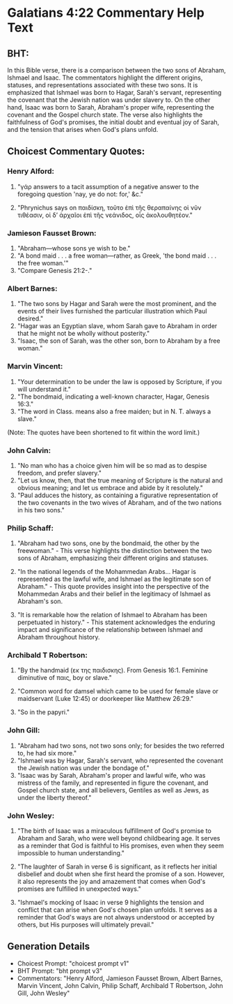 # Galatians 4:22 Commentary Help Text

## BHT:
In this Bible verse, there is a comparison between the two sons of Abraham, Ishmael and Isaac. The commentators highlight the different origins, statuses, and representations associated with these two sons. It is emphasized that Ishmael was born to Hagar, Sarah's servant, representing the covenant that the Jewish nation was under slavery to. On the other hand, Isaac was born to Sarah, Abraham's proper wife, representing the covenant and the Gospel church state. The verse also highlights the faithfulness of God's promises, the initial doubt and eventual joy of Sarah, and the tension that arises when God's plans unfold.

## Choicest Commentary Quotes:
### Henry Alford:
1. "γάρ answers to a tacit assumption of a negative answer to the foregoing question 'nay, ye do not: for,' &c." 

2. "Phrynichus says on παιδίσκη, τοῦτο ἐπὶ τῆς θεραπαίνης οἱ νῦν τιθέασιν, οἱ δʼ ἀρχαῖοι ἐπὶ τῆς νεάνιδος, οἷς ἀκολουθητέον."

### Jamieson Fausset Brown:
1. "Abraham—whose sons ye wish to be." 
2. "A bond maid . . . a free woman—rather, as Greek, 'the bond maid . . . the free woman.'"
3. "Compare Genesis 21:2-."

### Albert Barnes:
1. "The two sons by Hagar and Sarah were the most prominent, and the events of their lives furnished the particular illustration which Paul desired."
2. "Hagar was an Egyptian slave, whom Sarah gave to Abraham in order that he might not be wholly without posterity."
3. "Isaac, the son of Sarah, was the other son, born to Abraham by a free woman."

### Marvin Vincent:
1. "Your determination to be under the law is opposed by Scripture, if you will understand it." 
2. "The bondmaid, indicating a well-known character, Hagar, Genesis 16:3."
3. "The word in Class. means also a free maiden; but in N. T. always a slave."

(Note: The quotes have been shortened to fit within the word limit.)

### John Calvin:
1. "No man who has a choice given him will be so mad as to despise freedom, and prefer slavery."
2. "Let us know, then, that the true meaning of Scripture is the natural and obvious meaning; and let us embrace and abide by it resolutely."
3. "Paul adduces the history, as containing a figurative representation of the two covenants in the two wives of Abraham, and of the two nations in his two sons."

### Philip Schaff:
1. "Abraham had two sons, one by the bondmaid, the other by the freewoman." - This verse highlights the distinction between the two sons of Abraham, emphasizing their different origins and statuses.

2. "In the national legends of the Mohammedan Arabs... Hagar is represented as the lawful wife, and Ishmael as the legitimate son of Abraham." - This quote provides insight into the perspective of the Mohammedan Arabs and their belief in the legitimacy of Ishmael as Abraham's son.

3. "It is remarkable how the relation of Ishmael to Abraham has been perpetuated in history." - This statement acknowledges the enduring impact and significance of the relationship between Ishmael and Abraham throughout history.

### Archibald T Robertson:
1. "By the handmaid (εκ της παιδισκης). From Genesis 16:1. Feminine diminutive of παις, boy or slave." 

2. "Common word for damsel which came to be used for female slave or maidservant (Luke 12:45) or doorkeeper like Matthew 26:29." 

3. "So in the papyri."

### John Gill:
1. "Abraham had two sons, not two sons only; for besides the two referred to, he had six more." 
2. "Ishmael was by Hagar, Sarah's servant, who represented the covenant the Jewish nation was under the bondage of." 
3. "Isaac was by Sarah, Abraham's proper and lawful wife, who was mistress of the family, and represented in figure the covenant, and Gospel church state, and all believers, Gentiles as well as Jews, as under the liberty thereof."

### John Wesley:
1. "The birth of Isaac was a miraculous fulfillment of God's promise to Abraham and Sarah, who were well beyond childbearing age. It serves as a reminder that God is faithful to His promises, even when they seem impossible to human understanding."

2. "The laughter of Sarah in verse 6 is significant, as it reflects her initial disbelief and doubt when she first heard the promise of a son. However, it also represents the joy and amazement that comes when God's promises are fulfilled in unexpected ways."

3. "Ishmael's mocking of Isaac in verse 9 highlights the tension and conflict that can arise when God's chosen plan unfolds. It serves as a reminder that God's ways are not always understood or accepted by others, but His purposes will ultimately prevail."


## Generation Details
- Choicest Prompt: "choicest prompt v1"
- BHT Prompt: "bht prompt v3"
- Commentators: "Henry Alford, Jamieson Fausset Brown, Albert Barnes, Marvin Vincent, John Calvin, Philip Schaff, Archibald T Robertson, John Gill, John Wesley"
